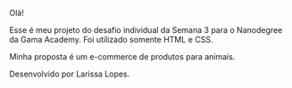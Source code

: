 Olá!

Esse é meu projeto do desafio individual da Semana 3 para o Nanodegree da Gama Academy. 
Foi utilizado somente HTML e CSS.


Minha proposta é um e-commerce de produtos para animais. 


Desenvolvido por Larissa Lopes.
